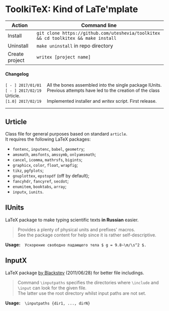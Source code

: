 # ToolkiTeX: Kind of LaTe'mplate

| Action                  | Command line                                                                       |
| ----------------------- | ---------------------------------------------------------------------------------- |
| Install                 | `git clone https://github.com/uteshevia/toolkitex && cd toolkitex && make install` |
| Uninstall               | `make uninstall` in repo directory                                                 |
| Create project          | `writex [project name]`                                                            |

#### Changelog
`[ - ] 2017/01/01`&emsp; All the bones assembled into the single package IUnits.  
`[ - ] 2017/02/19`&emsp; Previous attempts have led to the creation of the class Urticle.  
`[1.0] 2017/02/19`&emsp; Implemented installer and *writex* script. First release.

---

## Urticle
Class file for general purposes based on standard `article`.  
It requires the following LaTeX packages:
* `fontenc`, `inputenc`, `babel`, `geometry`;
* `amsmath`, `amsfonts`, `amssymb`, `onlyamsmath`;
* `cancel`, `icomma`, `mathrsfs`, `bigints`;
* `graphicx`, `color`, `float`, `wrapfig`;
* `tikz`, `pgfplots`;
* `gnuplottex`, `epstopdf` (off by default);
* `fancyhdr`, `fancyref`, `secdot`;
* `enumitem`, `booktabs`, `array`;
* `inputx`, `iunits`.


## IUnits
LaTeX package to make typing scientific texts **in Russian** easier.

> Provides a plenty of physical units and prefixes' macros.  
> See the package content for help since it is rather self-descriptive.

**Usage:**&emsp;`Ускорение свободно падающего тела $ g = 9.8~\m/\s^2 $.`


## InputX
LaTeX package [by Blackstev](http://tex.stackexchange.com/a/44215) (2011/06/28) for better file includings.

> Command `\inputpaths` specifies the directories where `\include` and `\input` can look for the given file.  
> The latter use the root directory whilst input paths are not set.

**Usage:**&emsp;`\inputpaths {dir1, ..., dirN}`
